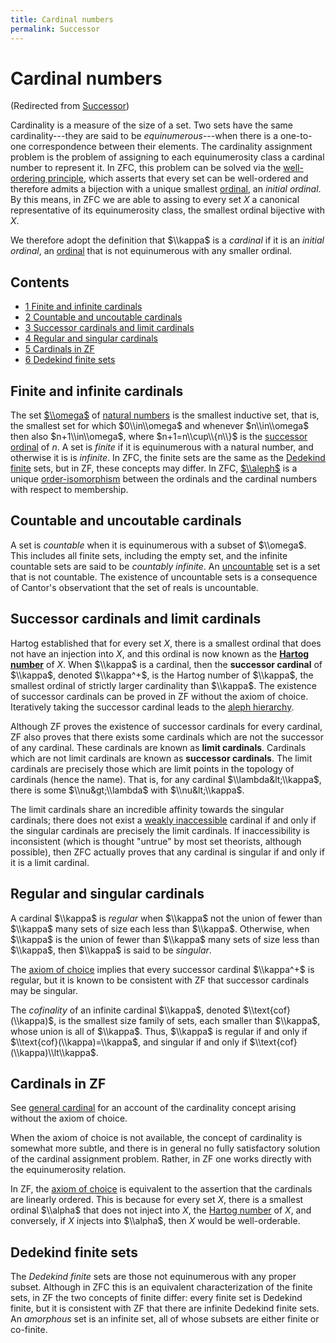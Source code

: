 ```yaml
---
title: Cardinal numbers
permalink: Successor
---
```

# Cardinal numbers






(Redirected from
[Successor](index.php?title=Successor&redirect=no "Successor"))






  
Cardinality is a measure of the size of a set. Two sets have the same
cardinality---they are said to be *equinumerous*---when there is a
one-to-one correspondence between their elements. The cardinality
assignment problem is the problem of assigning to each equinumerosity
class a cardinal number to represent it. In ZFC, this problem can be
solved via the [well-ordering
principle](Well-ordering_principle "Well-ordering principle"),
which asserts that every set can be well-ordered and therefore admits a
bijection with a unique smallest
[ordinal](Ordinal "Ordinal"),
an *initial ordinal*. By this means, in ZFC we are able to assing to
every set $X$ a canonical representative of its equinumerosity class,
the smallest ordinal bijective with $X$.

We therefore adopt the definition that $\\kappa$ is a *cardinal* if it
is an *initial ordinal*, an
[ordinal](Ordinal "Ordinal")
that is not equinumerous with any smaller ordinal.



## Contents


-   [<span class="tocnumber">1</span> <span class="toctext">Finite and
    infinite cardinals</span>](#Finite_and_infinite_cardinals)
-   [<span class="tocnumber">2</span> <span class="toctext">Countable
    and uncoutable
    cardinals</span>](#Countable_and_uncoutable_cardinals)
-   [<span class="tocnumber">3</span> <span class="toctext">Successor
    cardinals and limit
    cardinals</span>](#Successor_cardinals_and_limit_cardinals)
-   [<span class="tocnumber">4</span> <span class="toctext">Regular and
    singular cardinals</span>](#Regular_and_singular_cardinals)
-   [<span class="tocnumber">5</span> <span class="toctext">Cardinals in
    ZF</span>](#Cardinals_in_ZF)
-   [<span class="tocnumber">6</span> <span class="toctext">Dedekind
    finite sets</span>](#Dedekind_finite_sets)


## Finite and infinite cardinals

The set
[$\\omega$](Omega "Omega")
of [natural
numbers](Omega "Omega") is
the smallest inductive set, that is, the smallest set for which
$0\\in\\omega$ and whenever $n\\in\\omega$ then also $n+1\\in\\omega$,
where $n+1=n\\cup\\{n\\}$ is the [successor
ordinal](Successor_ordinal "Successor ordinal")
of $n$. A set is *finite* if it is equinumerous with a natural number,
and otherwise it is is *infinite*. In ZFC, the finite sets are the same
as the [Dedekind
finite](Dedekind_finite "Dedekind finite")
sets, but in ZF, these concepts may differ. In ZFC,
[$\\aleph$](Aleph "Aleph")
is a unique
[order-isomorphism](Order-isomorphism "Order-isomorphism")
between the ordinals and the cardinal numbers with respect to
membership.

## Countable and uncoutable cardinals

A set is *countable* when it is equinumerous with a subset of $\\omega$.
This includes all finite sets, including the empty set, and the infinite
countable sets are said to be *countably infinite*. An
<a href="Uncountable" class="mw-redirect" title="Uncountable">uncountable</a>
set is a set that is not countable. The existence of uncountable sets is
a consequence of Cantor's observationt that the set of reals is
uncountable.

## Successor cardinals and limit cardinals

Hartog established that for every set $X$, there is a smallest ordinal
that does not have an injection into $X$, and this ordinal is now known
as the **[Hartog
number](Hartog_number "Hartog number")**
of $X$. When $\\kappa$ is a cardinal, then the **successor cardinal** of
$\\kappa$, denoted $\\kappa^+$, is the Hartog number of $\\kappa$, the
smallest ordinal of strictly larger cardinality than $\\kappa$. The
existence of successor cardinals can be proved in ZF without the axiom
of choice. Iteratively taking the successor cardinal leads to the [aleph
hierarchy](Aleph "Aleph").

Although ZF proves the existence of successor cardinals for every
cardinal, ZF also proves that there exists some cardinals which are not
the successor of any cardinal. These cardinals are known as **limit
cardinals**. Cardinals which are not limit cardinals are known as
**successor cardinals**. The limit cardinals are precisely those which
are limit points in the topology of cardinals (hence the name). That is,
for any cardinal $\\lambda&lt;\\kappa$, there is some $\\nu&gt;\\lambda$
with $\\nu&lt;\\kappa$.

The limit cardinals share an incredible affinity towards the singular
cardinals; there does not exist a [weakly
inaccessible](Inaccessible "Inaccessible")
cardinal if and only if the singular cardinals are precisely the limit
cardinals. If inaccessibility is inconsistent (which is thought "untrue"
by most set theorists, although possible), then ZFC actually proves that
any cardinal is singular if and only if it is a limit cardinal.

## Regular and singular cardinals

A cardinal $\\kappa$ is *regular* when $\\kappa$ not the union of fewer
than $\\kappa$ many sets of size each less than $\\kappa$. Otherwise,
when $\\kappa$ is the union of fewer than $\\kappa$ many sets of size
less than $\\kappa$, then $\\kappa$ is said to be *singular*.

The
<a href="Axiom_of_choice" class="mw-redirect" title="Axiom of choice">axiom of choice</a>
implies that every successor cardinal $\\kappa^+$ is regular, but it is
known to be consistent with ZF that successor cardinals may be singular.

The *cofinality* of an infinite cardinal $\\kappa$, denoted
$\\text{cof}(\\kappa)$, is the smallest size family of sets, each
smaller than $\\kappa$, whose union is all of $\\kappa$. Thus, $\\kappa$
is regular if and only if $\\text{cof}(\\kappa)=\\kappa$, and singular
if and only if $\\text{cof}(\\kappa)\\lt\\kappa$.

## Cardinals in ZF

See [general
cardinal](Cardinal_general "Cardinal general")
for an account of the cardinality concept arising without the axiom of
choice.

When the axiom of choice is not available, the concept of cardinality is
somewhat more subtle, and there is in general no fully satisfactory
solution of the cardinal assignment problem. Rather, in ZF one works
directly with the equinumerosity relation.

In ZF, the
<a href="Axiom_of_choice" class="mw-redirect" title="Axiom of choice">axiom of choice</a>
is equivalent to the assertion that the cardinals are linearly ordered.
This is because for every set $X$, there is a smallest ordinal $\\alpha$
that does not inject into $X$, the [Hartog
number](Hartog_number "Hartog number")
of $X$, and conversely, if $X$ injects into $\\alpha$, then $X$ would be
well-orderable.

## Dedekind finite sets

The *Dedekind finite* sets are those not equinumerous with any proper
subset. Although in ZFC this is an equivalent characterization of the
finite sets, in ZF the two concepts of finite differ: every finite set
is Dedekind finite, but it is consistent with ZF that there are infinite
Dedekind finite sets. An *amorphous* set is an infinite set, all of
whose subsets are either finite or co-finite.


